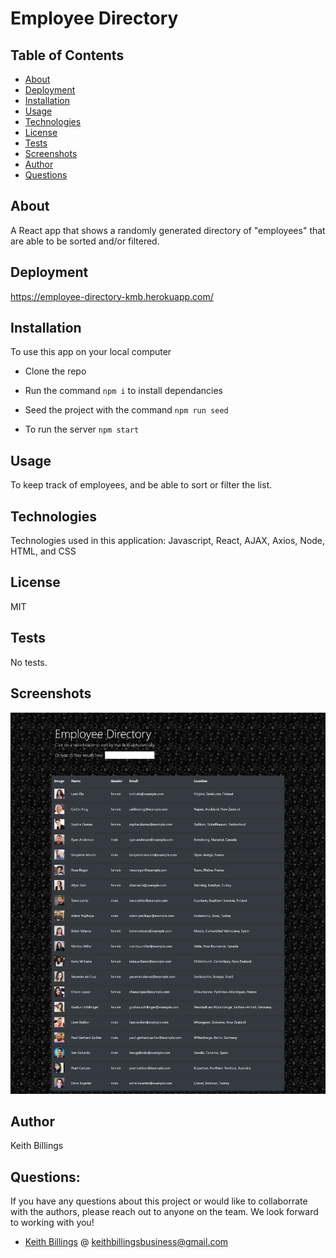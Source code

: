 # Employee Directory

## Table of Contents 

* [About](#About)
* [Deployment](#Deployment)
* [Installation](#Installation)
* [Usage](#Usage)
* [Technologies](#Technologies)
* [License](#License)
* [Tests](#Tests)
* [Screenshots](#Screenshots)
* [Author](#Author)
* [Questions](#Questions)

## About 

A React app that shows a randomly generated directory of "employees" that are able to be sorted and/or filtered.

## Deployment 

https://employee-directory-kmb.herokuapp.com/

## Installation

To use this app on your local computer 

* Clone the repo

* Run the command ``` npm i ``` to install dependancies 

* Seed the project with the command ``` npm run seed ``` 

* To run the server ``` npm start ``` 
    
## Usage
    
To keep track of employees, and be able to sort or filter the list.

## Technologies 
    
Technologies used in this application: Javascript, React, AJAX, Axios, Node, HTML, and CSS

## License
    
MIT     

## Tests

No tests.

## Screenshots

![screenshot](./screenshot.png)

## Author

Keith Billings
    
## Questions: 
    
If you have any questions about this project or would like to collaborrate with the authors, please reach out to anyone on the team. We look forward to working with you!

- [Keith Billings](https://github.com/KeithBillings) @ keithbillingsbusiness@gmail.com